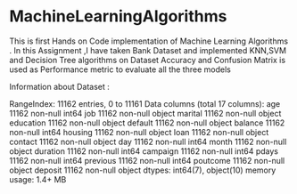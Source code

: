 # MachineLearningAlgorithms
This is first Hands on Code implementation of Machine Learning Algorithms .
In this Assignment ,I have taken Bank Dataset and implemented KNN,SVM and Decision Tree algorithms on Dataset
Accuracy and Confusion Matrix is used as Performance metric to evaluate all the three models

Information about Dataset : 

RangeIndex: 11162 entries, 0 to 11161
Data columns (total 17 columns):
age          11162 non-null int64
job          11162 non-null object
marital      11162 non-null object
education    11162 non-null object
default      11162 non-null object
balance      11162 non-null int64
housing      11162 non-null object
loan         11162 non-null object
contact      11162 non-null object
day          11162 non-null int64
month        11162 non-null object
duration     11162 non-null int64
campaign     11162 non-null int64
pdays        11162 non-null int64
previous     11162 non-null int64
poutcome     11162 non-null object
deposit      11162 non-null object
dtypes: int64(7), object(10)
memory usage: 1.4+ MB
